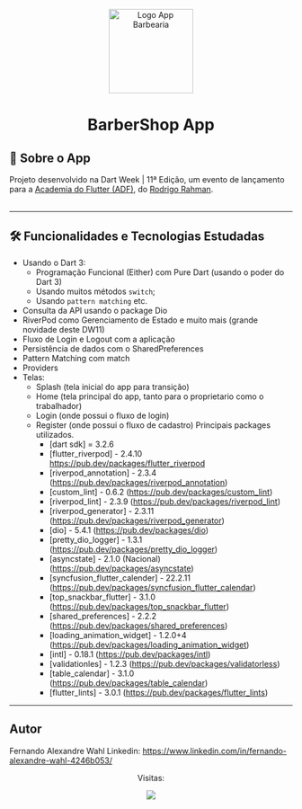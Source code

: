 <p align="center">
    <img src="https://github.com/wahlfernando/Barbershop_AcademiaDoFlutter_DatrWeek11/dw_barbershop/assets/images/2x/imgLogo.png/imgLogo.png" width="150" alt="Logo App Barbearia"/>
</p>

<h1 align="center">BarberShop App</h1>

<h2>📖 Sobre o App</h2>

<p>
    Projeto desenvolvido na Dart Week | 11ª Edição, um evento de lançamento para a <a href="http://academiadoflutter.com.br/">Academia do Flutter (ADF)</a>, do <a href="https://github.com/rodrigorahman">Rodrigo Rahman</a>.<br><br>
</p>

---   

<h2>🛠️ Funcionalidades e Tecnologias Estudadas</h2>

- Usando o Dart 3:
    - Programação Funcional (Either) com Pure Dart (usando o poder do Dart 3)
    - Usando muitos métodos `switch`;
    - Usando `pattern matching` etc.
- Consulta da API usando o package Dio
- RiverPod como Gerenciamento de Estado e muito mais (grande novidade deste DW11)
- Fluxo de Login e Logout com a aplicação
- Persistência de dados com o SharedPreferences
- Pattern Matching com match
- Providers
- Telas: 
  - Splash (tela inicial do app para transição)
  - Home (tela principal do app, tanto para o proprietario como o trabalhador)
  - Login (onde possui o fluxo de login)
  - Register (onde possui o fluxo de cadastro)
   Principais packages utilizados.
    - [dart sdk] = 3.2.6
    - [flutter_riverpod] - 2.4.10 https://pub.dev/packages/flutter_riverpod
    - [riverpod_annotation] - 2.3.4 (https://pub.dev/packages/riverpod_annotation)
    - [custom_lint] - 0.6.2 (https://pub.dev/packages/custom_lint)
    - [riverpod_lint] - 2.3.9 (https://pub.dev/packages/riverpod_lint)
    - [riverpod_generator] - 2.3.11 (https://pub.dev/packages/riverpod_generator)
    - [dio] - 5.4.1 (https://pub.dev/packages/dio)
    - [pretty_dio_logger] - 1.3.1 (https://pub.dev/packages/pretty_dio_logger)
    - [asyncstate] - 2.1.0 (Nacional) (https://pub.dev/packages/asyncstate)
    - [syncfusion_flutter_calender] - 22.2.11 (https://pub.dev/packages/syncfusion_flutter_calendar)
    - [top_snackbar_flutter] - 3.1.0 (https://pub.dev/packages/top_snackbar_flutter)
    - [shared_preferences] - 2.2.2 (https://pub.dev/packages/shared_preferences)
    - [loading_animation_widget] - 1.2.0+4 (https://pub.dev/packages/loading_animation_widget)
    - [intl] - 0.18.1 (https://pub.dev/packages/intl)
    - [validationles] - 1.2.3 (https://pub.dev/packages/validatorless)
    - [table_calendar] - 3.1.0 (https://pub.dev/packages/table_calendar)
    - [flutter_lints] - 3.0.1 (https://pub.dev/packages/flutter_lints)

---

## Autor
Fernando Alexandre Wahl
Linkedin: https://www.linkedin.com/in/fernando-alexandre-wahl-4246b053/
<p align="center"> Visitas: </p>
<p align="center">   <img alingn="center" src="https://profile-counter.glitch.me/wahlfernando/count.svg" /></p>
